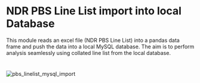 # NDR PBS Line List import into local Database
This module reads an excel file (NDR PBS Line List) into a pandas data frame and push the data into a local MySQL database. The aim is to perform analysis seamlessly using collated line list from the local database.

#

![pbs_linelist_mysql_import](./pbs_linelist_import.png, "NDR PBS Line List importer.")
